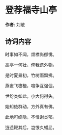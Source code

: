 # 登荐福寺山亭

**作者**: 刘敞

## 诗词内容

时事如不闻，烦襟尚郁怫。

高亭一何壮，俾我遗外物。

是时夏景初，竹树雨飘拂。

燕雀飞檐楹，喧争互强倔。

世纷类如此，小大何得失。

始知绝群动，方外真有佛。

此地可终隐，不惟谢炎郁。

逍遥鞭其后，岂恨久蟠屈。

